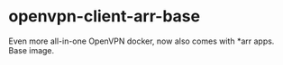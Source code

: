 # openvpn-client-arr-base
Even more all-in-one OpenVPN docker, now also comes with *arr apps. Base image.
